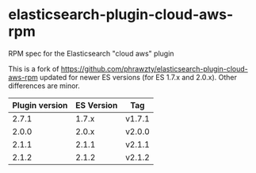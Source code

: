 # elasticsearch-plugin-cloud-aws-rpm
RPM spec for the Elasticsearch "cloud aws" plugin

This is a fork of https://github.com/phrawzty/elasticsearch-plugin-cloud-aws-rpm
updated for newer ES versions (for ES 1.7.x and 2.0.x). Other differences are minor.

Plugin version | ES Version | Tag
-------------- | ---------- | ----
2.7.1          | 1.7.x      | v1.7.1
2.0.0          | 2.0.x      | v2.0.0
2.1.1          | 2.1.1      | v2.1.1
2.1.2          | 2.1.2      | v2.1.2
